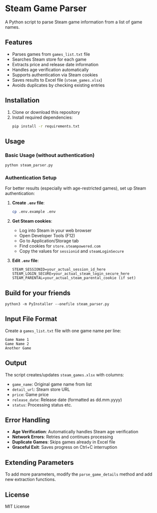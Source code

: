 # Steam Game Parser

A Python script to parse Steam game information from a list of game names.

## Features

- Parses games from `games_list.txt` file
- Searches Steam store for each game
- Extracts price and release date information
- Handles age verification automatically
- Supports authentication via Steam cookies
- Saves results to Excel file (`steam_games.xlsx`)
- Avoids duplicates by checking existing entries

## Installation

1. Clone or download this repository
2. Install required dependencies:
   ```bash
   pip install -r requirements.txt
   ```

## Usage

### Basic Usage (without authentication)

```bash
python steam_parser.py
```

### Authentication Setup

For better results (especially with age-restricted games), set up Steam authentication:

1. **Create `.env` file**:
   ```bash
   cp .env.example .env
   ```

2. **Get Steam cookies**:
   - Log into Steam in your web browser
   - Open Developer Tools (F12)
   - Go to Application/Storage tab
   - Find cookies for `store.steampowered.com`
   - Copy the values for `sessionid` and `steamLoginSecure`

3. **Edit `.env` file**:
   ```
   STEAM_SESSIONID=your_actual_session_id_here
   STEAM_LOGIN_SECURE=your_actual_steam_login_secure_here
   STEAM_PARENTAL=your_actual_steam_parental_cookie (if set)
   ```

## Build for your friends
```
python3 -m PyInstaller --onefile steam_parser.py
```

## Input File Format

Create a `games_list.txt` file with one game name per line:

```
Game Name 1
Game Name 2
Another Game
```

## Output

The script creates/updates `steam_games.xlsx` with columns:
- `game_name`: Original game name from list
- `detail_url`: Steam store URL
- `price`: Game price
- `release_date`: Release date (formatted as dd.mm.yyyy)
- `status`: Processing status
etc.

## Error Handling

- **Age Verification**: Automatically handles Steam age verification
- **Network Errors**: Retries and continues processing
- **Duplicate Games**: Skips games already in Excel file
- **Graceful Exit**: Saves progress on Ctrl+C interruption

## Extending Parameters

To add more parameters, modify the `parse_game_details` method and add new extraction functions.

## License

MIT License
